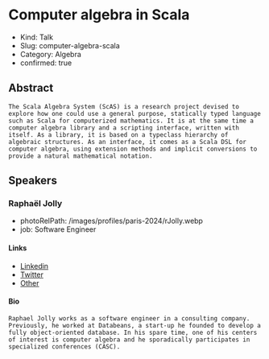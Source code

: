 # Computer algebra in Scala

- Kind: Talk
- Slug: computer-algebra-scala
- Category: Algebra
- confirmed: true

## Abstract

```
The Scala Algebra System (ScAS) is a research project devised to explore how one could use a general purpose, statically typed language such as Scala for computerized mathematics. It is at the same time a computer algebra library and a scripting interface, written with itself. As a library, it is based on a typeclass hierarchy of algebraic structures. As an interface, it comes as a Scala DSL for computer algebra, using extension methods and implicit conversions to provide a natural mathematical notation.
```

## Speakers

### Raphaël Jolly

- photoRelPath: /images/profiles/paris-2024/rJolly.webp
- job: Software Engineer

#### Links

- [Linkedin](https://www.linkedin.com/in/raphaeljolly)
- [Twitter](https://x.com/raphaeljolly)
- [Other](http://raphael.jolly.free.fr)

#### Bio

```
Raphael Jolly works as a software engineer in a consulting company. Previously, he worked at Databeans, a start-up he founded to develop a fully object-oriented database. In his spare time, one of his centers of interest is computer algebra and he sporadically participates in specialized conferences (CASC).
```
